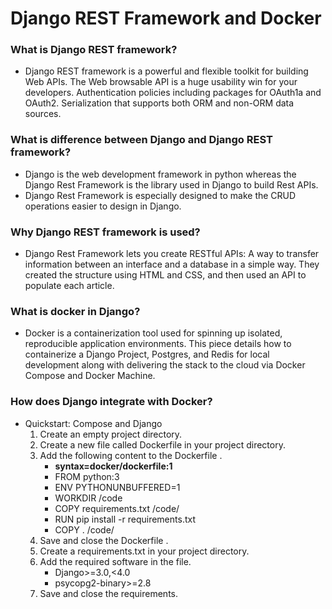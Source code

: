 # Django REST Framework and Docker

### What is Django REST framework?

- Django REST framework is a powerful and flexible toolkit for building Web APIs. The Web browsable API is a huge usability win for your developers. Authentication policies including packages for OAuth1a and OAuth2. Serialization that supports both ORM and non-ORM data sources.

### What is difference between Django and Django REST framework?

- Django is the web development framework in python whereas the Django Rest Framework is the library used in Django to build Rest APIs.
- Django Rest Framework is especially designed to make the CRUD operations easier to design in Django.

### Why Django REST framework is used?

- Django Rest Framework lets you create RESTful APIs: A way to transfer information between an interface and a database in a simple way. They created the structure using HTML and CSS, and then used an API to populate each article.

### What is docker in Django?

- Docker is a containerization tool used for spinning up isolated, reproducible application environments. This piece details how to containerize a Django Project, Postgres, and Redis for local development along with delivering the stack to the cloud via Docker Compose and Docker Machine.

### How does Django integrate with Docker?

- Quickstart: Compose and Django
    1. Create an empty project directory.
    2. Create a new file called Dockerfile in your project directory.
    3. Add the following content to the Dockerfile .
        - **syntax=docker/dockerfile:1**
        - FROM python:3
        - ENV PYTHONUNBUFFERED=1
        - WORKDIR /code
        - COPY requirements.txt /code/
        - RUN pip install -r requirements.txt
        - COPY . /code/
    4. Save and close the Dockerfile .
    5. Create a requirements.txt in your project directory.
    6. Add the required software in the file.
        - Django>=3.0,<4.0
        - psycopg2-binary>=2.8
    7. Save and close the requirements.